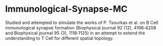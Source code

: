 # Immunological-Synapse-MC
Studied and attempted to simulate the works of P. Tsourkas et al. on B Cell immunological synapse formation (Biophysical journal 92 (12), 4196‐4208 and Biophysical journal 95 (3), 1118‐1125) in an attempt to extend the understanding to T Cell for different spatial topology.
